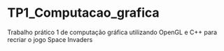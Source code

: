 # TP1_Computacao_grafica
Trabalho prático 1 de computação gráfica utilizando OpenGL e C++ para recriar o jogo Space Invaders
